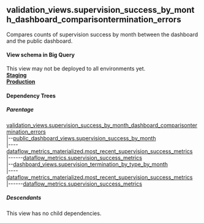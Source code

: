 ## validation_views.supervision_success_by_month_dashboard_comparisontermination_errors

Compares counts of supervision success by month between the dashboard and the public dashboard. 

#### View schema in Big Query
This view may not be deployed to all environments yet.<br/>
[**Staging**](https://console.cloud.google.com/bigquery?pli=1&p=recidiviz-staging&page=table&project=recidiviz-staging&d=validation_views&t=supervision_success_by_month_dashboard_comparisontermination_errors)
<br/>
[**Production**](https://console.cloud.google.com/bigquery?pli=1&p=recidiviz-123&page=table&project=recidiviz-123&d=validation_views&t=supervision_success_by_month_dashboard_comparisontermination_errors)
<br/>

#### Dependency Trees

##### Parentage
[validation_views.supervision_success_by_month_dashboard_comparisontermination_errors](../validation_views/supervision_success_by_month_dashboard_comparisontermination_errors.md) <br/>
|--[public_dashboard_views.supervision_success_by_month](../public_dashboard_views/supervision_success_by_month.md) <br/>
|----[dataflow_metrics_materialized.most_recent_supervision_success_metrics](../dataflow_metrics_materialized/most_recent_supervision_success_metrics.md) <br/>
|------[dataflow_metrics.supervision_success_metrics](../../metrics/supervision/supervision_success_metrics.md) <br/>
|--[dashboard_views.supervision_termination_by_type_by_month](../dashboard_views/supervision_termination_by_type_by_month.md) <br/>
|----[dataflow_metrics_materialized.most_recent_supervision_success_metrics](../dataflow_metrics_materialized/most_recent_supervision_success_metrics.md) <br/>
|------[dataflow_metrics.supervision_success_metrics](../../metrics/supervision/supervision_success_metrics.md) <br/>


##### Descendants
This view has no child dependencies.
